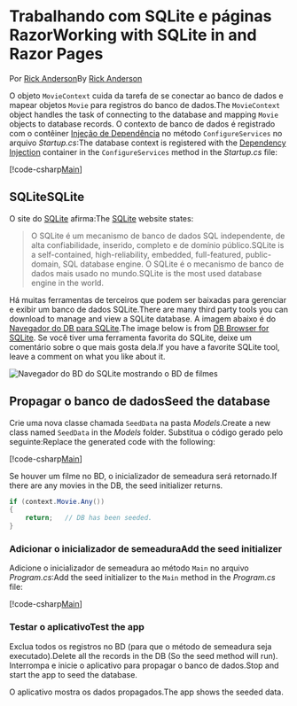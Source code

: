 # <a name="working-with-sqlite-in-and-razor-pages"></a><span data-ttu-id="9d4b6-101">Trabalhando com SQLite e páginas Razor</span><span class="sxs-lookup"><span data-stu-id="9d4b6-101">Working with SQLite in and Razor Pages</span></span>

<span data-ttu-id="9d4b6-102">Por [Rick Anderson](https://twitter.com/RickAndMSFT)</span><span class="sxs-lookup"><span data-stu-id="9d4b6-102">By [Rick Anderson](https://twitter.com/RickAndMSFT)</span></span>

<span data-ttu-id="9d4b6-103">O objeto `MovieContext` cuida da tarefa de se conectar ao banco de dados e mapear objetos `Movie` para registros do banco de dados.</span><span class="sxs-lookup"><span data-stu-id="9d4b6-103">The `MovieContext` object handles the task of connecting to the database and mapping `Movie` objects to database records.</span></span> <span data-ttu-id="9d4b6-104">O contexto de banco de dados é registrado com o contêiner [Injeção de Dependência](xref:fundamentals/dependency-injection) no método `ConfigureServices` no arquivo *Startup.cs*:</span><span class="sxs-lookup"><span data-stu-id="9d4b6-104">The database context is registered with the [Dependency Injection](xref:fundamentals/dependency-injection) container in the `ConfigureServices` method in the *Startup.cs* file:</span></span>

[!code-csharp[Main](code/Startup.cs?name=snippet2&highlight=6-8)]

## <a name="sqlite"></a><span data-ttu-id="9d4b6-105">SQLite</span><span class="sxs-lookup"><span data-stu-id="9d4b6-105">SQLite</span></span>

<span data-ttu-id="9d4b6-106">O site do [SQLite](https://www.sqlite.org/) afirma:</span><span class="sxs-lookup"><span data-stu-id="9d4b6-106">The [SQLite](https://www.sqlite.org/) website states:</span></span>

> <span data-ttu-id="9d4b6-107">O SQLite é um mecanismo de banco de dados SQL independente, de alta confiabilidade, inserido, completo e de domínio público.</span><span class="sxs-lookup"><span data-stu-id="9d4b6-107">SQLite is a self-contained, high-reliability, embedded, full-featured, public-domain, SQL database engine.</span></span> <span data-ttu-id="9d4b6-108">O SQLite é o mecanismo de banco de dados mais usado no mundo.</span><span class="sxs-lookup"><span data-stu-id="9d4b6-108">SQLite is the most used database engine in the world.</span></span>

<span data-ttu-id="9d4b6-109">Há muitas ferramentas de terceiros que podem ser baixadas para gerenciar e exibir um banco de dados SQLite.</span><span class="sxs-lookup"><span data-stu-id="9d4b6-109">There are many third party tools you can download to manage and view a SQLite database.</span></span> <span data-ttu-id="9d4b6-110">A imagem abaixo é do [Navegador do DB para SQLite](http://sqlitebrowser.org/).</span><span class="sxs-lookup"><span data-stu-id="9d4b6-110">The image below is from [DB Browser for SQLite](http://sqlitebrowser.org/).</span></span> <span data-ttu-id="9d4b6-111">Se você tiver uma ferramenta favorita do SQLite, deixe um comentário sobre o que mais gosta dela.</span><span class="sxs-lookup"><span data-stu-id="9d4b6-111">If you have a favorite SQLite tool, leave a comment on what you like about it.</span></span>

![Navegador do BD do SQLite mostrando o BD de filmes](../../tutorials/first-mvc-app-xplat/working-with-sql/_static/dbb.png)

## <a name="seed-the-database"></a><span data-ttu-id="9d4b6-113">Propagar o banco de dados</span><span class="sxs-lookup"><span data-stu-id="9d4b6-113">Seed the database</span></span>

<span data-ttu-id="9d4b6-114">Crie uma nova classe chamada `SeedData` na pasta *Models*.</span><span class="sxs-lookup"><span data-stu-id="9d4b6-114">Create a new class named `SeedData` in the *Models* folder.</span></span> <span data-ttu-id="9d4b6-115">Substitua o código gerado pelo seguinte:</span><span class="sxs-lookup"><span data-stu-id="9d4b6-115">Replace the generated code with the following:</span></span>

[!code-csharp[Main](../../tutorials/first-mvc-app/start-mvc/sample/MvcMovie/Models/SeedData.cs?name=snippet_1)]

<span data-ttu-id="9d4b6-116">Se houver um filme no BD, o inicializador de semeadura será retornado.</span><span class="sxs-lookup"><span data-stu-id="9d4b6-116">If there are any movies in the DB, the seed initializer returns.</span></span>

```csharp
if (context.Movie.Any())
{
    return;   // DB has been seeded.
}
```

<a name="si"></a>
### <a name="add-the-seed-initializer"></a><span data-ttu-id="9d4b6-117">Adicionar o inicializador de semeadura</span><span class="sxs-lookup"><span data-stu-id="9d4b6-117">Add the seed initializer</span></span>

<span data-ttu-id="9d4b6-118">Adicione o inicializador de semeadura ao método `Main` no arquivo *Program.cs*:</span><span class="sxs-lookup"><span data-stu-id="9d4b6-118">Add the seed initializer to the `Main` method in the *Program.cs* file:</span></span>

[!code-csharp[Main](../../tutorials/first-mvc-app/start-mvc/sample/MvcMovie/Program.cs?highlight=6,16-32)]

### <a name="test-the-app"></a><span data-ttu-id="9d4b6-119">Testar o aplicativo</span><span class="sxs-lookup"><span data-stu-id="9d4b6-119">Test the app</span></span>

<span data-ttu-id="9d4b6-120">Exclua todos os registros no BD (para que o método de semeadura seja executado).</span><span class="sxs-lookup"><span data-stu-id="9d4b6-120">Delete all the records in the DB (So the seed method will run).</span></span> <span data-ttu-id="9d4b6-121">Interrompa e inicie o aplicativo para propagar o banco de dados.</span><span class="sxs-lookup"><span data-stu-id="9d4b6-121">Stop and start the app to seed the database.</span></span>
   
<span data-ttu-id="9d4b6-122">O aplicativo mostra os dados propagados.</span><span class="sxs-lookup"><span data-stu-id="9d4b6-122">The app shows the seeded data.</span></span>